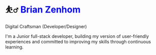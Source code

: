# ⛹️‍♂️ <font color="blue"> Brian Zenhom </font>

Digital Craftsman (Developer/Designer)

I'm a Junior full-stack developer, building my version of user-friendly experiences and committed to improving my skills through continuous learning.

<!--
**BrianZenhom/BrianZenhom** is a ✨ _special_ ✨ repository because its `README.md` (this file) appears on your GitHub profile.

Here are some ideas to get you started:

- 🔭 I’m currently working on ...
- 🌱 I’m currently learning ...
- 👯 I’m looking to collaborate on ...
- 🤔 I’m looking for help with ...
- 💬 Ask me about ...
- 📫 How to reach me: ...
- 😄 Pronouns: ...
- ⚡ Fun fact: ...
-->
